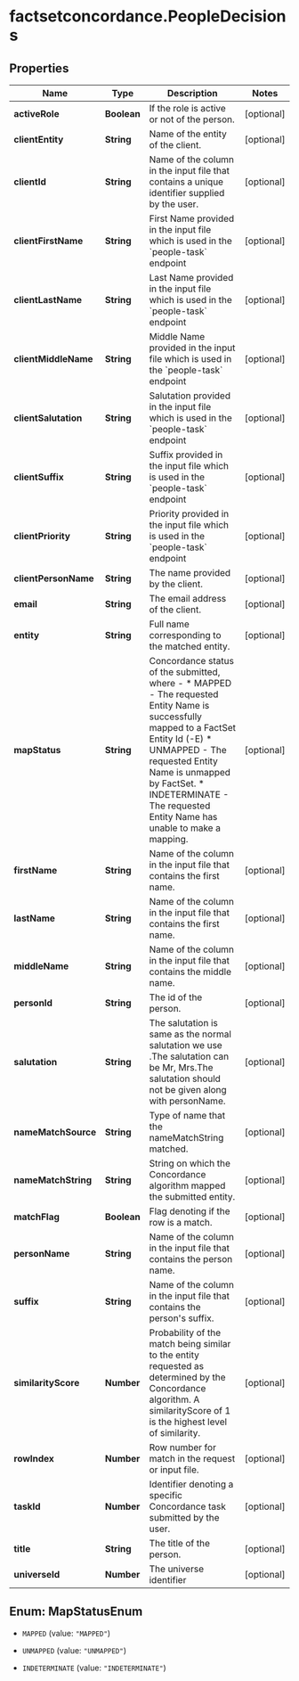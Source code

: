 # factsetconcordance.PeopleDecisions

## Properties

Name | Type | Description | Notes
------------ | ------------- | ------------- | -------------
**activeRole** | **Boolean** | If the role is active or not of the person. | [optional] 
**clientEntity** | **String** | Name of the entity of the client.  | [optional] 
**clientId** | **String** | Name of the column in the input file that contains a unique identifier supplied by the user. | [optional] 
**clientFirstName** | **String** | First Name provided in the input file which is used in the &#x60;people-task&#x60; endpoint | [optional] 
**clientLastName** | **String** | Last Name provided in the input file which is used in the &#x60;people-task&#x60; endpoint | [optional] 
**clientMiddleName** | **String** | Middle Name provided in the input file which is used in the &#x60;people-task&#x60; endpoint | [optional] 
**clientSalutation** | **String** | Salutation provided in the input file which is used in the &#x60;people-task&#x60; endpoint | [optional] 
**clientSuffix** | **String** | Suffix provided in the input file which is used in the &#x60;people-task&#x60; endpoint | [optional] 
**clientPriority** | **String** | Priority provided in the input file which is used in the &#x60;people-task&#x60; endpoint | [optional] 
**clientPersonName** | **String** | The name provided by the client. | [optional] 
**email** | **String** | The email address of the client. | [optional] 
**entity** | **String** | Full name corresponding to the matched entity. | [optional] 
**mapStatus** | **String** | Concordance status of the submitted, where -   * MAPPED - The requested Entity Name is successfully mapped to a FactSet Entity Id (-E)   * UNMAPPED - The requested Entity Name is unmapped by FactSet.   * INDETERMINATE - The requested Entity Name has unable to make a mapping.  | [optional] 
**firstName** | **String** | Name of the column in the input file that contains the first name. | [optional] 
**lastName** | **String** | Name of the column in the input file that contains the first name.  | [optional] 
**middleName** | **String** | Name of the column in the input file that contains the middle name.  | [optional] 
**personId** | **String** | The id of the person. | [optional] 
**salutation** | **String** | The salutation is same as the normal salutation we use .The salutation can be Mr, Mrs.The salutation should not be given along with personName.  | [optional] 
**nameMatchSource** | **String** | Type of name that the nameMatchString matched.  | [optional] 
**nameMatchString** | **String** | String on which the Concordance algorithm mapped the submitted entity. | [optional] 
**matchFlag** | **Boolean** | Flag denoting if the row is a match.  | [optional] 
**personName** | **String** | Name of the column in the input file that contains the person name.  | [optional] 
**suffix** | **String** | Name of the column in the input file that contains the person&#39;s suffix.  | [optional] 
**similarityScore** | **Number** | Probability of the match being similar to the entity requested as determined by the Concordance algorithm. A similarityScore of 1 is the highest level of similarity.  | [optional] 
**rowIndex** | **Number** | Row number for match in the request or input file. | [optional] 
**taskId** | **Number** | Identifier denoting a specific Concordance task submitted by the user. | [optional] 
**title** | **String** | The title of the person. | [optional] 
**universeId** | **Number** | The universe identifier | [optional] 



## Enum: MapStatusEnum


* `MAPPED` (value: `"MAPPED"`)

* `UNMAPPED` (value: `"UNMAPPED"`)

* `INDETERMINATE` (value: `"INDETERMINATE"`)




